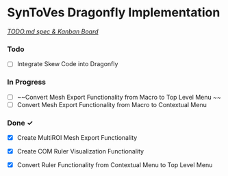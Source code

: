 # SynToVes Dragonfly Implementation

<em>[TODO.md spec & Kanban Board](https://bit.ly/3fCwKfM)</em>

### Todo

- [ ] Integrate Skew Code into Dragonfly  

### In Progress

- [ ] ~~Convert Mesh Export Functionality from Macro to Top Level Menu ~~
- [ ] Convert Mesh Export Functionality from Macro to Contextual Menu

### Done ✓

- [x] Create MultiROI Mesh Export Functionality  
- [x] Create COM Ruler Visualization Functionality  
- [x] Convert Ruler Functionality from Contextual Menu to Top Level Menu  

